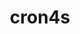 ---
layout: libraries
title: "cron4s"
description: "Cross-platform CRON expression parsing for Scala"
github: "https://github.com/alonsodomin/cron4s"
---